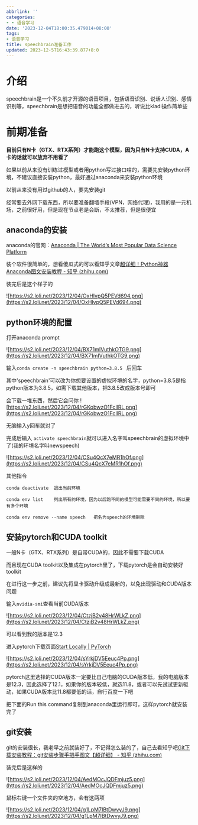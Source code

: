 ```yaml
---
abbrlink: ''
categories:
- - 语音学习
date: '2023-12-04T18:00:35.479014+08:00'
tags:
- 语音学习
title: speechbrain准备工作
updated: 2023-12-5T16:43:39.877+8:0
---
```

# 介绍

speechbrain是一个不久前才开源的语音项目，包括语音识别、说话人识别、感情识别等，speechbrain是想把语音的功能全都做进去的，听说比kladi操作简单些

# 前期准备

**目前只有N卡（GTX、RTX系列）才能跑这个模型，因为只有N卡支持CUDA，A卡的话就可以放弃不用看了**

如果以前从来没有训练过模型或者用python写过接口啥的，需要先安装python环境，不建议直接安装python，最好通过anaconda来安装python环境

以前从来没有用过github的人，要先安装git

经常要去外网下载东西，所以要准备翻墙手段(VPN，网络代理)，我用的是一元机场，之前很好用，但是现在节点老是会断，不太推荐，但是很便宜

## anaconda的安装

anaconda的官网：[Anaconda | The World’s Most Popular Data Science Platform](https://www.anaconda.com/)

装个软件很简单的，想看傻瓜式的可以看知乎文章[超详细！Python神器Anaconda图文安装教程 - 知乎 (zhihu.com)](https://zhuanlan.zhihu.com/p/635869956)

装完后是这个样子的

![https://s2.loli.net/2023/12/04/OxHlvpQ5PEVd694.png](https://s2.loli.net/2023/12/04/OxHlvpQ5PEVd694.png)

## python环境的配置

打开anaconda prompt

![https://s2.loli.net/2023/12/04/BX71mIVuthkOTG9.png](https://s2.loli.net/2023/12/04/BX71mIVuthkOTG9.png)

输入`conda create -n speechbrain python=3.8.5 ` 后回车

其中'speechbrain'可以改为你想要设置的虚拟环境的名字，python=3.8.5是指python版本为3.8.5，如需下载其他版本，把3.8.5改成版本号即可

会下载一堆东西，然后它会问你
![https://s2.loli.net/2023/12/04/rGKobwzO1FcIlRL.png](https://s2.loli.net/2023/12/04/rGKobwzO1FcIlRL.png)

无脑输入y回车就对了

完成后输入 `activate speechbrain`就可以进入名字叫speechbrain的虚拟环境中了(我的环境名字叫newspeech)

![https://s2.loli.net/2023/12/04/CSu4QcX7eMR1hOf.png](https://s2.loli.net/2023/12/04/CSu4QcX7eMR1hOf.png)

其他指令

```
conda deactivate  退出当前环境

conda env list    列出所有的环境，因为以后跑不同的模型可能需要不同的环境，所以要有多个环境

conda env remove --name speech   把名为speech的环境删除
```

## 安装pytorch和CUDA toolkit

一般N卡（GTX、RTX系列）是自带CUDA的，因此不需要下载CUDA

而且现在CUDA toolkit以及集成在pytorch里了，下载pytorch是会自动安装好toolkit

在进行这一步之前，建议先将显卡驱动升级成最新的，以免出现驱动和CUDA版本问题

输入`nvidia-smi`查看当前CUDA版本

![https://s2.loli.net/2023/12/04/CtzjB2v48HrWLkZ.png](https://s2.loli.net/2023/12/04/CtzjB2v48HrWLkZ.png)

可以看到我的版本是12.3

进入pytorch下载页面[Start Locally | PyTorch](https://pytorch.org/get-started/locally/)

![https://s2.loli.net/2023/12/04/sYrkjDV5Eeuc4Pp.png](https://s2.loli.net/2023/12/04/sYrkjDV5Eeuc4Pp.png)

pytorch这里选择的CUDA版本一定要比自己电脑的CUDA版本低，我的电脑版本是12.3，因此选择了12.1，如果你的版本较低，就选11.8，或者可以先试试更新驱动，如果CUDA版本比11.8都要低的话，自行百度一下吧

把下面的Run this command复制到anaconda里运行即可，这样pytorch就安装完了

## git安装

git的安装很长，我老早之前就装好了，不记得怎么装的了，自己去看知乎吧[Git下载安装教程：git安装步骤手把手图文【超详细】 - 知乎 (zhihu.com)](https://zhuanlan.zhihu.com/p/443527549)

装完后是这样的

![https://s2.loli.net/2023/12/04/AedMOcJQDFmjuz5.png](https://s2.loli.net/2023/12/04/AedMOcJQDFmjuz5.png)

鼠标右键一个文件夹的空地方，会有这两项

![https://s2.loli.net/2023/12/04/g1LpM7IBtDwvyJ9.png](https://s2.loli.net/2023/12/04/g1LpM7IBtDwvyJ9.png)
